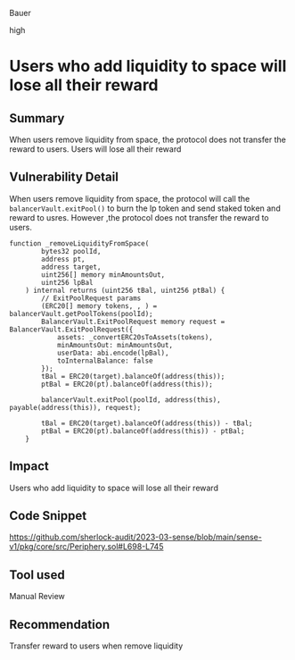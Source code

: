 Bauer

high

# Users who add liquidity to space  will lose all their reward

## Summary
When users remove liquidity  from space, the protocol does not transfer the reward to users. Users will lose all their reward

## Vulnerability Detail
When users remove liquidity  from space, the protocol will call the `balancerVault.exitPool()` to burn the lp token and send staked token and reward to usres. However ,the protocol does not transfer the reward to users.

```solidity
function _removeLiquidityFromSpace(
        bytes32 poolId,
        address pt,
        address target,
        uint256[] memory minAmountsOut,
        uint256 lpBal
    ) internal returns (uint256 tBal, uint256 ptBal) {
        // ExitPoolRequest params
        (ERC20[] memory tokens, , ) = balancerVault.getPoolTokens(poolId);
        BalancerVault.ExitPoolRequest memory request = BalancerVault.ExitPoolRequest({
            assets: _convertERC20sToAssets(tokens),
            minAmountsOut: minAmountsOut,
            userData: abi.encode(lpBal),
            toInternalBalance: false
        });
        tBal = ERC20(target).balanceOf(address(this));
        ptBal = ERC20(pt).balanceOf(address(this));

        balancerVault.exitPool(poolId, address(this), payable(address(this)), request);

        tBal = ERC20(target).balanceOf(address(this)) - tBal;
        ptBal = ERC20(pt).balanceOf(address(this)) - ptBal;
    }
```
## Impact
 Users who add liquidity to space will lose all their reward 

## Code Snippet
https://github.com/sherlock-audit/2023-03-sense/blob/main/sense-v1/pkg/core/src/Periphery.sol#L698-L745

## Tool used

Manual Review

## Recommendation
Transfer reward to users when remove liquidity 
